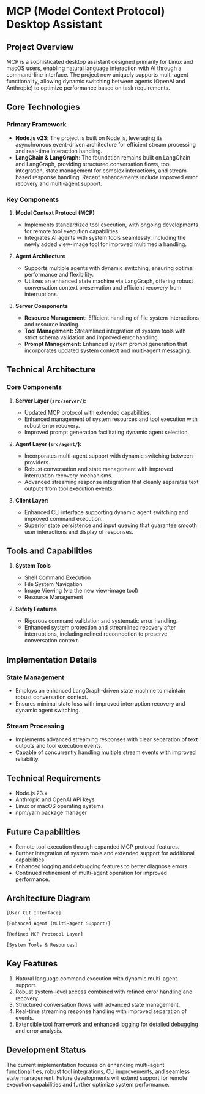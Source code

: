 # MCP (Model Context Protocol) Desktop Assistant

## Project Overview
MCP is a sophisticated desktop assistant designed primarily for Linux and macOS users, enabling natural language interaction with AI through a command-line interface. The project now uniquely supports multi-agent functionality, allowing dynamic switching between agents (OpenAI and Anthropic) to optimize performance based on task requirements.

## Core Technologies

### Primary Framework
- **Node.js v23**: The project is built on Node.js, leveraging its asynchronous event-driven architecture for efficient stream processing and real-time interaction handling.
- **LangChain & LangGraph**: The foundation remains built on LangChain and LangGraph, providing structured conversation flows, tool integration, state management for complex interactions, and stream-based response handling. Recent enhancements include improved error recovery and multi-agent support.

### Key Components
1. **Model Context Protocol (MCP)**
   - Implements standardized tool execution, with ongoing developments for remote tool execution capabilities.
   - Integrates AI agents with system tools seamlessly, including the newly added view-image tool for improved multimedia handling.

2. **Agent Architecture**
   - Supports multiple agents with dynamic switching, ensuring optimal performance and flexibility.
   - Utilizes an enhanced state machine via LangGraph, offering robust conversation context preservation and efficient recovery from interruptions.

3. **Server Components**
   - **Resource Management:** Efficient handling of file system interactions and resource loading.
   - **Tool Management:** Streamlined integration of system tools with strict schema validation and improved error handling.
   - **Prompt Management:** Enhanced system prompt generation that incorporates updated system context and multi-agent messaging.

## Technical Architecture

### Core Components
1. **Server Layer (`src/server/`):**
   - Updated MCP protocol with extended capabilities.
   - Enhanced management of system resources and tool execution with robust error recovery.
   - Improved prompt generation facilitating dynamic agent selection.

2. **Agent Layer (`src/agent/`):**
   - Incorporates multi-agent support with dynamic switching between providers.
   - Robust conversation and state management with improved interruption recovery mechanisms.
   - Advanced streaming response integration that cleanly separates text outputs from tool execution events.

3. **Client Layer:**
   - Enhanced CLI interface supporting dynamic agent switching and improved command execution.
   - Superior state persistence and input queuing that guarantee smooth user interactions and display of responses.

## Tools and Capabilities
1. **System Tools**
   - Shell Command Execution
   - File System Navigation
   - Image Viewing (via the new view-image tool)
   - Resource Management

2. **Safety Features**
   - Rigorous command validation and systematic error handling.
   - Enhanced system protection and streamlined recovery after interruptions, including refined reconnection to preserve conversation context.

## Implementation Details

### State Management
- Employs an enhanced LangGraph-driven state machine to maintain robust conversation context.
- Ensures minimal state loss with improved interruption recovery and dynamic agent switching.

### Stream Processing
- Implements advanced streaming responses with clear separation of text outputs and tool execution events.
- Capable of concurrently handling multiple stream events with improved reliability.

## Technical Requirements
- Node.js 23.x
- Anthropic and OpenAI API keys
- Linux or macOS operating systems
- npm/yarn package manager

## Future Capabilities
- Remote tool execution through expanded MCP protocol features.
- Further integration of system tools and extended support for additional capabilities.
- Enhanced logging and debugging features to better diagnose errors.
- Continued refinement of multi-agent operation for improved performance.

## Architecture Diagram
```
[User CLI Interface]
        ↓
[Enhanced Agent (Multi-Agent Support)]
        ↓
[Refined MCP Protocol Layer]
        ↓
[System Tools & Resources]
```

## Key Features
1. Natural language command execution with dynamic multi-agent support.
2. Robust system-level access combined with refined error handling and recovery.
3. Structured conversation flows with advanced state management.
4. Real-time streaming response handling with improved separation of events.
5. Extensible tool framework and enhanced logging for detailed debugging and error analysis.

## Development Status
The current implementation focuses on enhancing multi-agent functionalities, robust tool integrations, CLI improvements, and seamless state management. Future developments will extend support for remote execution capabilities and further optimize system performance.

